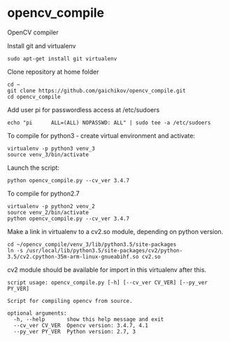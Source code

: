# opencv_compile
OpenCV compiler


Install git and virtualenv

``` sudo apt-get install git virtualenv ```

Clone repository at home folder

``` 
cd ~
git clone https://github.com/gaichikov/opencv_compile.git 
cd opencv_compile
```

Add user pi for passwordless access at /etc/sudoers

``` echo "pi      ALL=(ALL) NOPASSWD: ALL" | sudo tee -a /etc/sudoers ```

To compile for python3 - create virtual environment and activate: 

```
virtualenv -p python3 venv_3
source venv_3/bin/activate
```

Launch the script:

```
python opencv_compile.py --cv_ver 3.4.7
```

To compile for python2.7 
```
virtualenv -p python2 venv_2
source venv_2/bin/activate
python opencv_compile.py --cv_ver 3.4.7
```

Make a link in virtualenv to a cv2.so module, depending on python version.

```
cd ~/opencv_compile/venv_3/lib/python3.5/site-packages
ln -s /usr/local/lib/python3.5/site-packages/cv2/python-3.5/cv2.cpython-35m-arm-linux-gnueabihf.so cv2.so
```

cv2 module should be available for import in this virtualenv after this.


```
script usage: opencv_compile.py [-h] [--cv_ver CV_VER] [--py_ver PY_VER]

Script for compiling opencv from source.

optional arguments:
  -h, --help       show this help message and exit
  --cv_ver CV_VER  Opencv version: 3.4.7, 4.1
  --py_ver PY_VER  Python version: 2.7, 3

```
